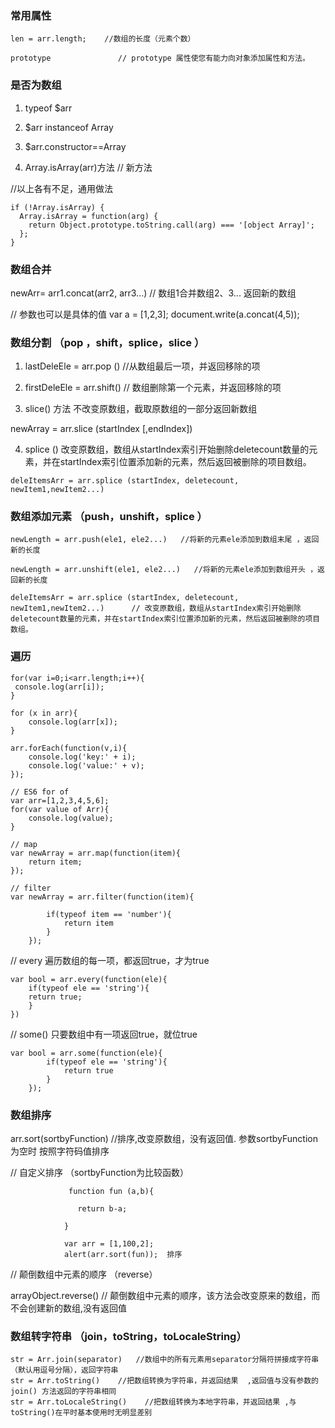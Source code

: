 

### 常用属性
```
len = arr.length;    //数组的长度（元素个数）

prototype               // prototype 属性使您有能力向对象添加属性和方法。
```


### 是否为数组
1. typeof $arr

2. $arr instanceof Array

3. $arr.constructor==Array

4. Array.isArray(arr)方法   // 新方法

//以上各有不足，通用做法
```
if (!Array.isArray) {
  Array.isArray = function(arg) {
    return Object.prototype.toString.call(arg) === '[object Array]';
  };
}
```



### 数组合并
newArr= arr1.concat(arr2, arr3...)     //  数组1合并数组2、3... 返回新的数组

// 参数也可以是具体的值
var a = [1,2,3];
document.write(a.concat(4,5));



### 数组分割  （pop ，shift，splice，slice  ）

1. lastDeleEle = arr.pop ()     //从数组最后一项，并返回移除的项

2. firstDeleEle = arr.shift()      // 数组删除第一个元素，并返回移除的项

3. slice() 方法 不改变原数组，截取原数组的一部分返回新数组

newArray = arr.slice (startIndex [,endIndex]) 

4. splice () 改变原数组，数组从startIndex索引开始删除deletecount数量的元素，并在startIndex索引位置添加新的元素，然后返回被删除的项目数组。
```
deleItemsArr = arr.splice (startIndex, deletecount, newItem1,newItem2...)  
```
	

### 数组添加元素  （push，unshift，splice ）
```
newLength = arr.push(ele1, ele2...)   //将新的元素ele添加到数组末尾 ，返回新的长度

newLength = arr.unshift(ele1, ele2...)   //将新的元素ele添加到数组开头 ，返回新的长度

deleItemsArr = arr.splice (startIndex, deletecount, newItem1,newItem2...)      // 改变原数组，数组从startIndex索引开始删除deletecount数量的元素，并在startIndex索引位置添加新的元素，然后返回被删除的项目数组。
```



### 遍历
```
for(var i=0;i<arr.length;i++){
 console.log(arr[i]);
}
```
```
for (x in arr){
    console.log(arr[x]);
}
```
```
arr.forEach(function(v,i){
	console.log('key:' + i);
	console.log('value:' + v);
});
```
```
// ES6 for of
var arr=[1,2,3,4,5,6];
for(var value of Arr){
    console.log(value);
} 
```
```
// map
var newArray = arr.map(function(item){
	return item;
});
```
```
// filter
var newArray = arr.filter(function(item){

		if(typeof item == 'number'){
			return item
		}
	});

```

// every 遍历数组的每一项，都返回true，才为true
```
var bool = arr.every(function(ele){
	if(typeof ele == 'string'){
	return true;
	}
})
```
// some()  只要数组中有一项返回true，就位true
```
var bool = arr.some(function(ele){
		if(typeof ele == 'string'){
			return true
		}
	});
```



### 数组排序
arr.sort(sortbyFunction)   //排序,改变原数组，没有返回值.  参数sortbyFunction为空时 按照字符码值排序

// 自定义排序 （sortbyFunction为比较函数）
```
             function fun (a,b){
            
               return b-a;
            
            }
            
            var arr = [1,100,2];
            alert(arr.sort(fun));  排序
```

// 颠倒数组中元素的顺序    （reverse）

arrayObject.reverse()      // 颠倒数组中元素的顺序，该方法会改变原来的数组，而不会创建新的数组,没有返回值



### 数组转字符串 （join，toString，toLocaleString）

```
str = Arr.join(separator)   //数组中的所有元素用separator分隔符拼接成字符串（默认用逗号分隔），返回字符串
str = Arr.toString()    //把数组转换为字符串，并返回结果  ,返回值与没有参数的 join() 方法返回的字符串相同
str = Arr.toLocaleString()    //把数组转换为本地字符串，并返回结果 ,与toString()在平时基本使用时无明显差别
```



